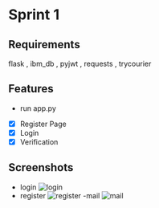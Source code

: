 
# Sprint 1




## Requirements

flask , ibm_db , pyjwt , requests , trycourier


## Features

- run app.py
- [x] Register Page
- [x] Login
- [x] Verification
## Screenshots
- login
![login](https://user-images.githubusercontent.com/59635960/202682733-5c00cc1c-a569-413c-a1e6-cb84e0f5daeb.PNG)
- register
![register](https://user-images.githubusercontent.com/59635960/202683624-339a2b07-3f9e-42cb-80b7-ea4546eabbee.PNG)
-mail
![mail](https://user-images.githubusercontent.com/59635960/202684045-0c5370a9-7691-47d4-8301-5c4fbc0956cd.PNG)
